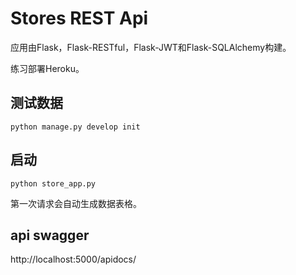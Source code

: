 # Stores REST Api

应用由Flask，Flask-RESTful，Flask-JWT和Flask-SQLAlchemy构建。

练习部署Heroku。

## 测试数据

`python manage.py develop init`

## 启动

`python store_app.py`

第一次请求会自动生成数据表格。

## api swagger

http://localhost:5000/apidocs/
